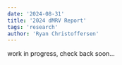 ```yaml
---
date: '2024-08-31'
title: '2024 dMRV Report'
tags: 'research'
author: 'Ryan Christoffersen'
---
```


work in progress, check back soon...
